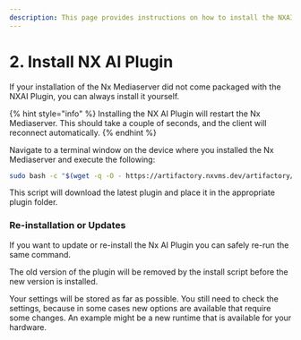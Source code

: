 ```yaml
---
description: This page provides instructions on how to install the NXAI Plugin
---
```


# 2. Install NX AI Plugin

If your installation of the Nx Mediaserver did not come packaged with the NXAI Plugin, you can always install it yourself.

{% hint style="info" %}
Installing the NX AI Plugin will restart the Nx Mediaserver. This should take a couple of seconds, and the client will reconnect automatically.
{% endhint %}

Navigate to a terminal window on the device where you installed the Nx Mediaserver and execute the following:

```bash
sudo bash -c "$(wget -q -O - https://artifactory.nxvms.dev/artifactory/nxai_open/NXAIPlugin/install.sh)"
```

This script will download the latest plugin and place it in the appropriate plugin folder.&#x20;



### Re-installation or Updates

If you want to update or re-install the Nx AI Plugin you can safely re-run the same command.&#x20;

The old version of the plugin will be removed by the install script before the new version is installed.

Your settings will be stored as far as possible. You still need to check the settings, because in some cases new options are available that require some changes. An example might be a new runtime that is available for your hardware.
